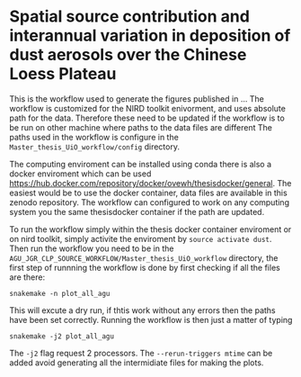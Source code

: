 # Spatial source contribution and interannual variation in deposition of dust aerosols over the Chinese Loess Plateau

This is the workflow used to generate the figures published in ... 
The workflow is customized for the NIRD toolkit enivorment, and uses absolute path for the data. 
Therefore these need to be updated if the workflow is to be run on other machine where paths to the data files are different
The paths used in the workflow is configure in the `Master_thesis_UiO_workflow/config` directory. 

The computing enviroment can be installed using conda there is also a docker enviroment which can be used https://hub.docker.com/repository/docker/ovewh/thesisdocker/general.
The easiest would be to use the docker container, data files are available in this zenodo repository. The workflow can configured to work on any computing system you the same thesisdocker container if the path are updated. 

To run the workflow simply within the thesis docker container enviroment or on nird toolkit, simply activite the enviroment by `source activate dust`. Then run the workflow you need to be in the `AGU_JGR_CLP_SOURCE_WORKFLOW/Master_thesis_UiO_workflow` directory, the first step of runnning the workflow is done by first checking if all the files are there:

```shell
snakemake -n plot_all_agu 

```
This will excute a dry run, if thtis work without any errors then the paths have been set correctly. Running the workflow is then just a matter of typing

```shell
snakemake -j2 plot_all_agu
```

The `-j2` flag request 2 processors. The `--rerun-triggers mtime` can be added avoid generating all the intermidiate files for making the plots. 